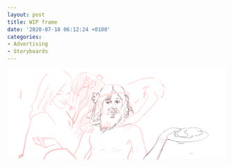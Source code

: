 ```yaml
---
layout: post
title: WIP frame
date: '2020-07-18 06:12:24 +0100'
categories:
- Advertising
- Storyboards
---
```

![Storyboarder wip frame](/images/storyboarder-frame-wip.png)
